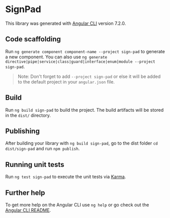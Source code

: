# SignPad

This library was generated with [Angular CLI](https://github.com/angular/angular-cli) version 7.2.0.

## Code scaffolding

Run `ng generate component component-name --project sign-pad` to generate a new component. You can also use `ng generate directive|pipe|service|class|guard|interface|enum|module --project sign-pad`.
> Note: Don't forget to add `--project sign-pad` or else it will be added to the default project in your `angular.json` file. 

## Build

Run `ng build sign-pad` to build the project. The build artifacts will be stored in the `dist/` directory.

## Publishing

After building your library with `ng build sign-pad`, go to the dist folder `cd dist/sign-pad` and run `npm publish`.

## Running unit tests

Run `ng test sign-pad` to execute the unit tests via [Karma](https://karma-runner.github.io).

## Further help

To get more help on the Angular CLI use `ng help` or go check out the [Angular CLI README](https://github.com/angular/angular-cli/blob/master/README.md).
